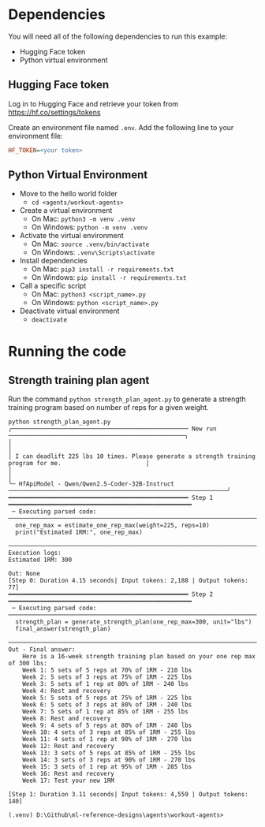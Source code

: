 # Dependencies

You will need all of the following dependencies to run this example:

 - Hugging Face token
 - Python virtual environment

## Hugging Face token

Log in to Hugging Face and retrieve your token from https://hf.co/settings/tokens

Create an environment file named `.env`. Add the following line to your environment file:

```ini
HF_TOKEN=<your token>
```

## Python Virtual Environment

 - Move to the hello world folder
   - `cd <agents/workout-agents>`
 - Create a virtual environment
   - On Mac: `python3 -m venv .venv`
   - On Windows: `python -m venv .venv`
 - Activate the virtual environment
   - On Mac: `source .venv/bin/activate`
   - On Windows: `.venv\Scripts\activate`
 - Install dependencies
   - On Mac: `pip3 install -r requirements.txt`
   - On Windows: `pip install -r requirements.txt`
 - Call a specific script
   - On Mac: `python3 <script_name>.py`
   - On Windows: `python <script_name>.py`
 - Deactivate virtual environment
   - `deactivate`

# Running the code

## Strength training plan agent

Run the command `python strength_plan_agent.py` to generate a strength training program based on number of reps for a given weight.

```text
python strength_plan_agent.py
╭────────────────────────────────────────────────── New run ──────────────────────────────────────────────────╮
│                                                                                                             │
│ I can deadlift 225 lbs 10 times. Please generate a strength training program for me.                        │
│                                                                                                             │
╰─ HfApiModel - Qwen/Qwen2.5-Coder-32B-Instruct ──────────────────────────────────────────────────────────────╯
━━━━━━━━━━━━━━━━━━━━━━━━━━━━━━━━━━━━━━━━━━━━━━━━━━━ Step 1 ━━━━━━━━━━━━━━━━━━━━━━━━━━━━━━━━━━━━━━━━━━━━━━━━━━━━
 ─ Executing parsed code: ──────────────────────────────────────────────────────────────────────────────────── 
  one_rep_max = estimate_one_rep_max(weight=225, reps=10)                                                      
  print("Estimated 1RM:", one_rep_max)                                                                         
 ───────────────────────────────────────────────────────────────────────────────────────────────────────────── 
Execution logs:
Estimated 1RM: 300

Out: None
[Step 0: Duration 4.15 seconds| Input tokens: 2,188 | Output tokens: 77]
━━━━━━━━━━━━━━━━━━━━━━━━━━━━━━━━━━━━━━━━━━━━━━━━━━━ Step 2 ━━━━━━━━━━━━━━━━━━━━━━━━━━━━━━━━━━━━━━━━━━━━━━━━━━━━
 ─ Executing parsed code: ──────────────────────────────────────────────────────────────────────────────────── 
  strength_plan = generate_strength_plan(one_rep_max=300, unit="lbs")                                          
  final_answer(strength_plan)                                                                                  
 ───────────────────────────────────────────────────────────────────────────────────────────────────────────── 
Out - Final answer: 
    Here is a 16-week strength training plan based on your one rep max of 300 lbs:
    Week 1: 5 sets of 5 reps at 70% of 1RM - 210 lbs
    Week 2: 5 sets of 3 reps at 75% of 1RM - 225 lbs
    Week 3: 5 sets of 1 rep at 80% of 1RM - 240 lbs
    Week 4: Rest and recovery
    Week 5: 5 sets of 5 reps at 75% of 1RM - 225 lbs
    Week 6: 5 sets of 3 reps at 80% of 1RM - 240 lbs
    Week 7: 5 sets of 1 rep at 85% of 1RM - 255 lbs
    Week 8: Rest and recovery
    Week 9: 4 sets of 5 reps at 80% of 1RM - 240 lbs
    Week 10: 4 sets of 3 reps at 85% of 1RM - 255 lbs
    Week 11: 4 sets of 1 rep at 90% of 1RM - 270 lbs
    Week 12: Rest and recovery
    Week 13: 3 sets of 5 reps at 85% of 1RM - 255 lbs
    Week 14: 3 sets of 3 reps at 90% of 1RM - 270 lbs
    Week 15: 3 sets of 1 rep at 95% of 1RM - 285 lbs
    Week 16: Rest and recovery
    Week 17: Test your new 1RM
    
[Step 1: Duration 3.11 seconds| Input tokens: 4,559 | Output tokens: 140]

(.venv) D:\Github\ml-reference-designs\agents\workout-agents>
```